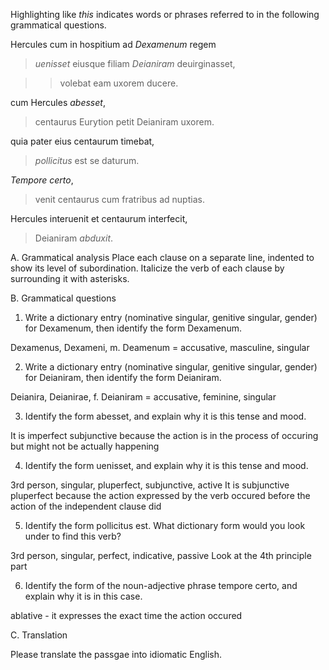 Highlighting like *this* indicates words or phrases referred to in the following grammatical questions.

Hercules cum in hospitium ad *Dexamenum* regem 

> *uenisset* eiusque filiam *Deianiram* deuirginasset, 

>> volebat eam uxorem ducere. 

cum Hercules *abesset*, 

> centaurus Eurytion petit Deianiram uxorem.

quia pater eius centaurum timebat, 

> *pollicitus* est se daturum.

*Tempore certo*, 

> venit centaurus cum fratribus ad nuptias. 

Hercules interuenit et centaurum interfecit, 

> Deianiram *abduxit*.

A. Grammatical analysis
Place each clause on a separate line, indented to show its level of subordination. Italicize the verb of each clause by surrounding it with asterisks.

B. Grammatical questions

1. Write a dictionary entry (nominative singular, genitive singular, gender) for Dexamenum, then identify the form Dexamenum.

Dexamenus, Dexameni, m. 
Deamenum = accusative, masculine, singular

2. Write a dictionary entry (nominative singular, genitive singular, gender) for Deianiram, then identify the form Deianiram.

Deianira, Deianirae, f. 
Deianiram = accusative, feminine, singular

3. Identify the form abesset, and explain why it is this tense and mood.

It is imperfect subjunctive because the action is in the process of occuring but might not be actually happening

4. Identify the form uenisset, and explain why it is this tense and mood.

3rd person, singular, pluperfect, subjunctive, active
It is subjunctive pluperfect because the action expressed by the verb occured before the action of the independent clause did

5. Identify the form pollicitus est. What dictionary form would you look under to find this verb?

3rd person, singular, perfect, indicative, passive
Look at the 4th principle part

6. Identify the form of the noun-adjective phrase tempore certo, and explain why it is in this case.

ablative - it expresses the exact time the action occured

C. Translation

Please translate the passgae into idiomatic English.

